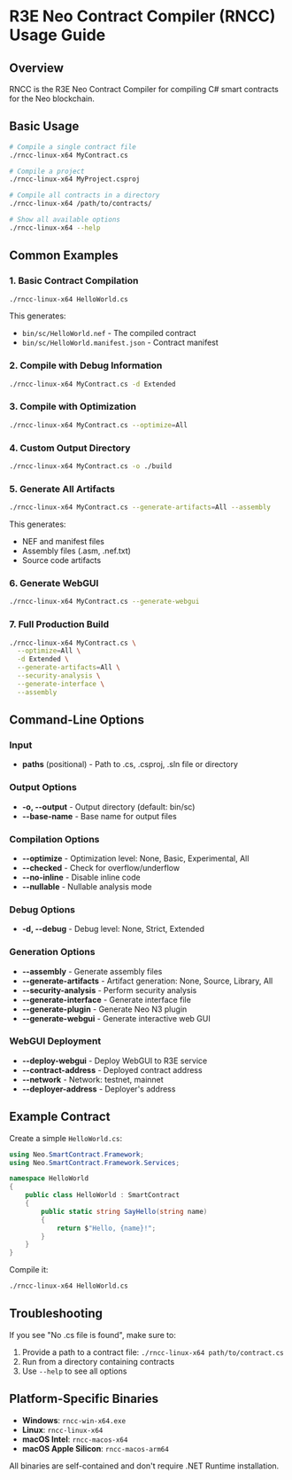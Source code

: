 # R3E Neo Contract Compiler (RNCC) Usage Guide

## Overview
RNCC is the R3E Neo Contract Compiler for compiling C# smart contracts for the Neo blockchain.

## Basic Usage

```bash
# Compile a single contract file
./rncc-linux-x64 MyContract.cs

# Compile a project
./rncc-linux-x64 MyProject.csproj

# Compile all contracts in a directory
./rncc-linux-x64 /path/to/contracts/

# Show all available options
./rncc-linux-x64 --help
```

## Common Examples

### 1. Basic Contract Compilation
```bash
./rncc-linux-x64 HelloWorld.cs
```
This generates:
- `bin/sc/HelloWorld.nef` - The compiled contract
- `bin/sc/HelloWorld.manifest.json` - Contract manifest

### 2. Compile with Debug Information
```bash
./rncc-linux-x64 MyContract.cs -d Extended
```

### 3. Compile with Optimization
```bash
./rncc-linux-x64 MyContract.cs --optimize=All
```

### 4. Custom Output Directory
```bash
./rncc-linux-x64 MyContract.cs -o ./build
```

### 5. Generate All Artifacts
```bash
./rncc-linux-x64 MyContract.cs --generate-artifacts=All --assembly
```
This generates:
- NEF and manifest files
- Assembly files (.asm, .nef.txt)
- Source code artifacts

### 6. Generate WebGUI
```bash
./rncc-linux-x64 MyContract.cs --generate-webgui
```

### 7. Full Production Build
```bash
./rncc-linux-x64 MyContract.cs \
  --optimize=All \
  -d Extended \
  --generate-artifacts=All \
  --security-analysis \
  --generate-interface \
  --assembly
```

## Command-Line Options

### Input
- **paths** (positional) - Path to .cs, .csproj, .sln file or directory

### Output Options
- **-o, --output** - Output directory (default: bin/sc)
- **--base-name** - Base name for output files

### Compilation Options
- **--optimize** - Optimization level: None, Basic, Experimental, All
- **--checked** - Check for overflow/underflow
- **--no-inline** - Disable inline code
- **--nullable** - Nullable analysis mode

### Debug Options
- **-d, --debug** - Debug level: None, Strict, Extended

### Generation Options
- **--assembly** - Generate assembly files
- **--generate-artifacts** - Artifact generation: None, Source, Library, All
- **--security-analysis** - Perform security analysis
- **--generate-interface** - Generate interface file
- **--generate-plugin** - Generate Neo N3 plugin
- **--generate-webgui** - Generate interactive web GUI

### WebGUI Deployment
- **--deploy-webgui** - Deploy WebGUI to R3E service
- **--contract-address** - Deployed contract address
- **--network** - Network: testnet, mainnet
- **--deployer-address** - Deployer's address

## Example Contract

Create a simple `HelloWorld.cs`:

```csharp
using Neo.SmartContract.Framework;
using Neo.SmartContract.Framework.Services;

namespace HelloWorld
{
    public class HelloWorld : SmartContract
    {
        public static string SayHello(string name)
        {
            return $"Hello, {name}!";
        }
    }
}
```

Compile it:
```bash
./rncc-linux-x64 HelloWorld.cs
```

## Troubleshooting

If you see "No .cs file is found", make sure to:
1. Provide a path to a contract file: `./rncc-linux-x64 path/to/contract.cs`
2. Run from a directory containing contracts
3. Use `--help` to see all options

## Platform-Specific Binaries

- **Windows**: `rncc-win-x64.exe`
- **Linux**: `rncc-linux-x64`
- **macOS Intel**: `rncc-macos-x64`
- **macOS Apple Silicon**: `rncc-macos-arm64`

All binaries are self-contained and don't require .NET Runtime installation.